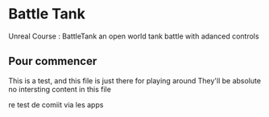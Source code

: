 # Battle Tank
Unreal Course : BattleTank an open world tank battle with adanced controls

## Pour commencer
This is a test, and this file is just there for playing around
They'll be absolute no intersting content in this file

re test de comiit via les apps
